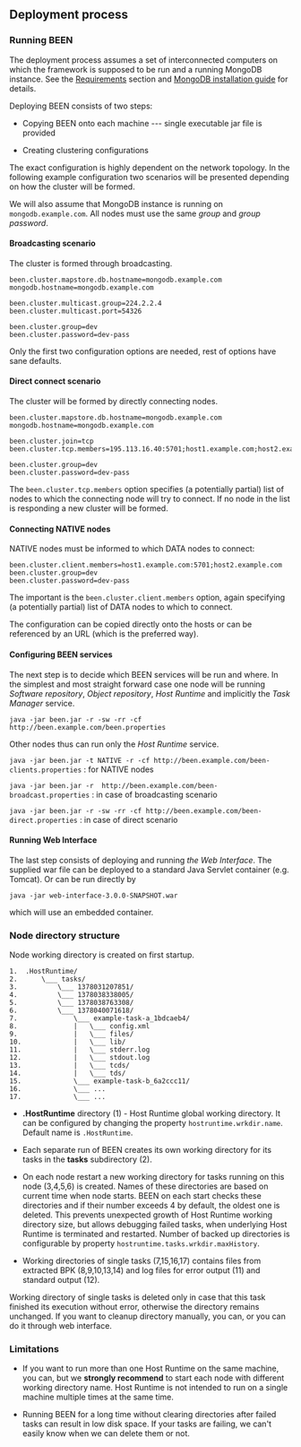 ## Deployment process

### Running BEEN

The deployment process assumes a set of interconnected computers on which the framework is supposed to be run and a running MongoDB instance. See the [Requirements](#user.requirements) section and [MongoDB installation guide](http://docs.mongodb.org/manual/installation/) for details.

Deploying BEEN consists of two steps:

* Copying BEEN onto each machine --- single executable jar file is provided

* Creating clustering configurations

The exact configuration is highly dependent on the network topology. In the following example configuration two scenarios will be presented depending on how the cluster will be formed.

We will also assume that MongoDB instance is running on `mongodb.example.com`. All nodes must use the same *group* and *group password*.

#### Broadcasting scenario

The cluster is formed through broadcasting.

	been.cluster.mapstore.db.hostname=mongodb.example.com
	mongodb.hostname=mongodb.example.com
	
	been.cluster.multicast.group=224.2.2.4
	been.cluster.multicast.port=54326
	
	been.cluster.group=dev
	been.cluster.password=dev-pass

Only the first two configuration options are needed, rest of options have sane defaults.

#### Direct connect scenario

The cluster will be formed by directly connecting nodes.

	been.cluster.mapstore.db.hostname=mongodb.example.com
	mongodb.hostname=mongodb.example.com

	been.cluster.join=tcp
	been.cluster.tcp.members=195.113.16.40:5701;host1.example.com;host2.example.com

	been.cluster.group=dev
	been.cluster.password=dev-pass

The `been.cluster.tcp.members` option specifies (a potentially partial) list of nodes to which the connecting node will try to connect. If no node in the list is responding a new cluster will be formed.

#### Connecting NATIVE nodes

NATIVE nodes must be informed to which DATA nodes to connect:

	been.cluster.client.members=host1.example.com:5701;host2.example.com
	been.cluster.group=dev
	been.cluster.password=dev-pass
 
The important is the `been.cluster.client.members` option, again specifying (a potentially partial) list of DATA nodes to which to connect. 

The configuration can be copied directly onto the hosts or can be referenced by an URL (which is the preferred way).

#### Configuring BEEN services

The next step is to decide which BEEN services will be run and where. In the simplest and most straight forward case one node will be running *Software repository*, *Object repository*, *Host Runtime* and implicitly the *Task Manager* service.

`java -jar been.jar -r -sw -rr -cf http://been.example.com/been.properties`

Other nodes thus can run only the *Host Runtime* service.

`java -jar been.jar -t NATIVE -r -cf http://been.example.com/been-clients.properties`
:	for NATIVE nodes

`java -jar been.jar -r  http://been.example.com/been-broadcast.properties`
:	in case of broadcasting scenario

`java -jar been.jar -r -sw -rr -cf http://been.example.com/been-direct.properties`
:	in case of direct scenario

#### Running Web Interface

The last step consists of deploying and running *the Web Interface*. The supplied war file can be deployed to a standard Java Servlet container (e.g. Tomcat). Or can be run directly by

`java -jar web-interface-3.0.0-SNAPSHOT.war`

which will use an embedded container.

### Node directory structure
Node working directory is created on first startup. 
       
    1.  .HostRuntime/
    2.      \___ tasks/
    3.          \___ 1378031207851/
    4.          \___ 1378038338005/
    5.          \___ 1378038763308/
    6.          \___ 1378040071618/
    7.              \___ example-task-a_1bdcaeb4/
    8.              |   \___ config.xml
    9.              |   \___ files/
    10.             |   \___ lib/
    11.             |   \___ stderr.log
    12.             |   \___ stdout.log
    13.             |   \___ tcds/
    14.             |   \___ tds/
    15.             \___ example-task-b_6a2ccc11/
    16.             \___ ...
    17.             \___ ...
                
* **.HostRuntime** directory (1) - Host Runtime global working directory. It can be configured by changing the property `hostruntime.wrkdir.name`. Default name is `.HostRuntime`.

* Each separate run of BEEN creates its own working directory for its tasks in the **tasks** subdirectory (2).

* On each node restart a new working directory for tasks running on this node (3,4,5,6) is created. Names of these directories are based on current time when node starts. BEEN on each start checks these directories and if their number exceeds 4 by default, the oldest one is deleted. This prevents unexpected growth of Host Runtime working directory size, but allows debugging failed tasks, when underlying Host Runtime is terminated and restarted. Number of backed up directories is configurable by property `hostruntime.tasks.wrkdir.maxHistory`.

* Working directories of single tasks (7,15,16,17) contains files from extracted BPK (8,9,10,13,14) and log files for error output (11) and standard output (12).

Working directory of single tasks is deleted only in case that this task finished its execution without error, otherwise the directory remains unchanged. If you want to cleanup directory manually, you can, or you can do it through web interface.

### Limitations

* If you want to run more than one Host Runtime on the same machine, you can, but we **strongly recommend** to start each node with different working directory name. Host Runtime is not intended to run on a single machine multiple times at the same time.

* Running BEEN for a long time without clearing directories after failed tasks can result in low disk space. If your tasks are failing, we can't easily know when we can delete them or not.
